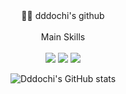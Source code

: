 <div align="center"> 
🙆‍♀️ dddochi's github
 <br/>
 <br>
Main Skills
 <br/>
 <br>
<img src="https://img.shields.io/badge/Flutter-02569B?style=flat-square&logo=Flutter&logoColor=white">
<img src="https://img.shields.io/badge/JAVA-007396?style=flat-square&logo=java&logoColor=white">
<img src="https://img.shields.io/badge/springboot-6DB33F?style=flat-square&logo=springboot&logoColor=black">
 <br>

![Dddochi's GitHub stats](https://github-readme-stats.vercel.app/api?username=dddochi&show_icons=true&theme=dracula)
</div>
